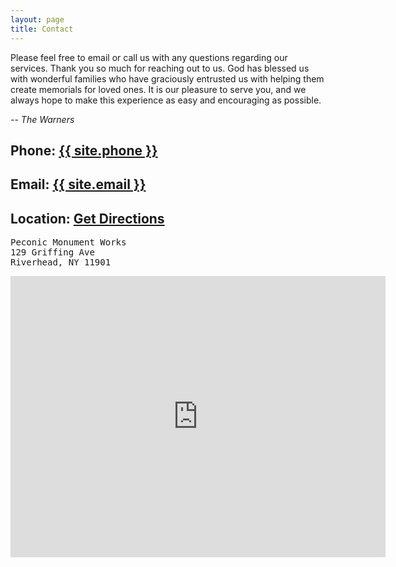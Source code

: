 ```yaml
---
layout: page
title: Contact
---
```


Please feel free to email or call us with any questions regarding our services.
Thank you so much for reaching out to us. God has blessed us with wonderful
families who have graciously entrusted us with helping them create memorials
for loved ones. It is our pleasure to serve you, and we always hope to make
this experience as easy and encouraging as possible.

*-- The Warners*

## <i class="fa fa-phone"></i> Phone: <a href="tel:{{ site.phone }}"> {{ site.phone }} </a>

## <i class="fa fa-envelope-o"></i> Email: <a href="mailto:{{ site.email }}"> {{ site.email }} </a>

## <i class="fa fa-home"></i> Location: <a target="_blank" href="https://www.google.com/maps/dir//PECONIC+MONUMENT+WORKS,+129+Griffing+Ave,+Riverhead,+NY+11901/@40.9173785,-72.6664565,17z/data=!4m16!1m7!3m6!1s0x89e88ad5bde9e629:0x66d7303fd5e349d4!2sPECONIC+MONUMENT+WORKS!3b1!8m2!3d40.9173745!4d-72.6642678!4m7!1m0!1m5!1m1!1s0x89e88ad5bde9e629:0x66d7303fd5e349d4!2m2!1d-72.6642678!2d40.9173745"> Get Directions </a>

<pre>
Peconic Monument Works
129 Griffing Ave
Riverhead, NY 11901
</pre>

<iframe src="https://www.google.com/maps/embed?pb=!1m18!1m12!1m3!1d193623.6985262282!2d-72.80610515439608!3d40.917865802829965!2m3!1f0!2f0!3f0!3m2!1i1024!2i768!4f13.1!3m3!1m2!1s0x89e88ad5bde9e629%3A0x66d7303fd5e349d4!2sPECONIC+MONUMENT+WORKS!5e0!3m2!1sen!2sus!4v1465436164309" width="600" height="450" frameborder="0" style="border:0" allowfullscreen></iframe>

